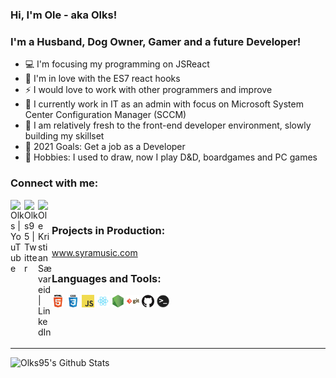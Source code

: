 ### Hi, I'm Ole - aka Olks!

### I'm a Husband, Dog Owner, Gamer and a future Developer!
- :computer: I'm focusing my programming on JSReact
- :fishing_pole_and_fish: I'm in love with the ES7 react hooks
- :zap: I would love to work with other programmers and improve
- :floppy_disk: I currently work in IT as an admin with focus on Microsoft System Center Configuration Manager (SCCM)
- :seedling: I am relatively fresh to the front-end developer environment, slowly building my skillset
- :dart: 2021 Goals: Get a job as a Developer
- :game_die: Hobbies: I used to draw, now I play D&D, boardgames and PC games

### Connect with me:
[<img align="left" alt="Olks | YouTube" width="22px" src="https://cdn.jsdelivr.net/npm/simple-icons@v3/icons/youtube.svg" />][youtube]
[<img align="left" alt="Olks95 | Twitter" width="22px" src="https://cdn.jsdelivr.net/npm/simple-icons@v3/icons/twitter.svg" />][twitter]
[<img align="left" alt="Ole Kristian Sævareid | LinkedIn" width="22px" src="https://cdn.jsdelivr.net/npm/simple-icons@v3/icons/linkedin.svg" />][linkedin]

<br />

### Projects in Production:
www.syramusic.com

### Languages and Tools:

<code><img height="20" alt="HTML5" src="https://raw.githubusercontent.com/github/explore/80688e429a7d4ef2fca1e82350fe8e3517d3494d/topics/html/html.png"></code>
<code><img height="20" alt="CSS3" src="https://raw.githubusercontent.com/github/explore/80688e429a7d4ef2fca1e82350fe8e3517d3494d/topics/css/css.png"></code>
<code><img height="20" alt="JavaScript" src="https://raw.githubusercontent.com/github/explore/80688e429a7d4ef2fca1e82350fe8e3517d3494d/topics/javascript/javascript.png"></code>
<code><img height="20" alt="React" src="https://raw.githubusercontent.com/github/explore/80688e429a7d4ef2fca1e82350fe8e3517d3494d/topics/react/react.png"></code>
<code><img height="20" alt="Node.js" src="https://raw.githubusercontent.com/github/explore/80688e429a7d4ef2fca1e82350fe8e3517d3494d/topics/nodejs/nodejs.png"></code>
<code><img height="20" alt="Git" src="https://raw.githubusercontent.com/github/explore/80688e429a7d4ef2fca1e82350fe8e3517d3494d/topics/git/git.png"></code>
<code><img height="20" alt="GitHub" src="https://raw.githubusercontent.com/github/explore/78df643247d429f6cc873026c0622819ad797942/topics/github/github.png"></code>
<code><img height="20" alt="Terminal" src="https://raw.githubusercontent.com/github/explore/80688e429a7d4ef2fca1e82350fe8e3517d3494d/topics/terminal/terminal.png"></code>

<br />
<br />

---

<img align="left" alt="Olks95's Github Stats" src="https://github-readme-stats.vercel.app/api?username=Olks95&count_private=true&show_icons=true&hide_border=true&theme=tokyonight" />

[youtube]: https://www.youtube.com/channel/UCKYSXZq3gT0RvGLjOtW9nbg
[twitter]: https://twitter.com/Olks95
[linkedin]: https://www.linkedin.com/in/ole-kristian-saevareid-282751188
